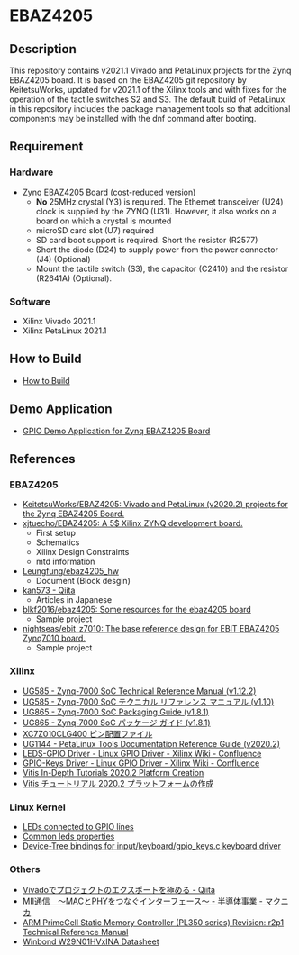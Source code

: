# EBAZ4205

## Description

This repository contains v2021.1 Vivado and PetaLinux projects for the Zynq EBAZ4205 board.  It is based on the EBAZ4205 git repository by KeitetsuWorks, updated for v2021.1 of the Xilinx tools and with fixes for the operation of the tactile switches S2 and S3.  The default build of PetaLinux in this repository includes the package management tools so that additional components may be installed with the dnf command after booting.


## Requirement

### Hardware

* Zynq EBAZ4205 Board (cost-reduced version)
  * **No** 25MHz crystal (Y3) is required. The Ethernet transceiver (U24) clock is supplied by the ZYNQ (U31). However, it also works on a board on which a crystal is mounted
  * microSD card slot (U7) required
  * SD card boot support is required. Short the resistor (R2577)
  * Short the diode (D24) to supply power from the power connector (J4) (Optional)
  * Mount the tactile switch (S3), the capacitor (C2410) and the resistor (R2641A) (Optional).


### Software

* Xilinx Vivado 2021.1
* Xilinx PetaLinux 2021.1


## How to Build 

* [How to Build](./docs/how-to-build.md)


## Demo Application

* [GPIO Demo Application for Zynq EBAZ4205 Board](./linux/ebaz4205/project-spec/meta-user/recipes-apps/gpio-demo/README.md)


## References

### EBAZ4205

* [KeitetsuWorks/EBAZ4205: Vivado and PetaLinux (v2020.2) projects for the Zynq EBAZ4205 Board.](https://github.com/KeitetsuWorks/EBAZ4205)
* [xjtuecho/EBAZ4205: A 5$ Xilinx ZYNQ development board.](https://github.com/xjtuecho/EBAZ4205)
  * First setup
  * Schematics
  * Xilinx Design Constraints
  * mtd information
* [Leungfung/ebaz4205_hw](https://github.com/Leungfung/ebaz4205_hw)
  * Document (Block desgin)
* [kan573 - Qiita](https://qiita.com/kan573)
  * Articles in Japanese
* [blkf2016/ebaz4205: Some resources for the ebaz4205 board](https://github.com/blkf2016/ebaz4205)
  * Sample project
* [nightseas/ebit_z7010: The base reference design for EBIT EBAZ4205 Zynq7010 board.](https://github.com/nightseas/ebit_z7010)
  * Sample project


### Xilinx

* [UG585 - Zynq-7000 SoC Technical Reference Manual (v1.12.2)](https://www.xilinx.com/support/documentation/user_guides/ug585-Zynq-7000-TRM.pdf)
* [UG585 - Zynq-7000 SoC テクニカル リファレンス マニュアル (v1.10)](https://japan.xilinx.com/support/documentation/user_guides/j_ug585-Zynq-7000-TRM.pdf)
* [UG865 - Zynq-7000 SoC Packaging Guide (v1.8.1)](https://www.xilinx.com/support/documentation/user_guides/ug865-Zynq-7000-Pkg-Pinout.pdf)
* [UG865 - Zynq‐7000 SoC パッケージ ガイド (v1.8.1)](https://japan.xilinx.com/support/documentation/user_guides/j_ug865-Zynq-7000-Pkg-Pinout.pdf)
* [XC7Z010CLG400 ピン配置ファイル](https://japan.xilinx.com/support/packagefiles/z7packages/xc7z010clg400pkg.txt)
* [UG1144 - PetaLinux Tools Documentation Reference Guide (v2020.2)](https://www.xilinx.com/support/documentation/sw_manuals/xilinx2020_2/ug1144-petalinux-tools-reference-guide.pdf)
* [LEDS-GPIO Driver - Linux GPIO Driver - Xilinx Wiki - Confluence](https://xilinx-wiki.atlassian.net/wiki/spaces/A/pages/18842398/Linux+GPIO+Driver#LinuxGPIODriver-LEDS-GPIODriver)
* [GPIO-Keys Driver - Linux GPIO Driver - Xilinx Wiki - Confluence](https://xilinx-wiki.atlassian.net/wiki/spaces/A/pages/18842398/Linux+GPIO+Driver#LinuxGPIODriver-GPIO-KeysDriver)
* [Vitis In-Depth Tutorials 2020.2 Platform Creation](https://xilinx.github.io/Vitis-Tutorials/master/docs/Vitis_Platform_Creation/README.html)
* [Vitis チュートリアル 2020.2 プラットフォームの作成](https://xilinx.github.io/Vitis-Tutorials/master/docs-jp/Vitis_Platform_Creation/README.html)


### Linux Kernel

* [LEDs connected to GPIO lines](https://www.kernel.org/doc/Documentation/devicetree/bindings/leds/leds-gpio.txt)
* [Common leds properties](https://www.kernel.org/doc/Documentation/devicetree/bindings/leds/common.yaml)
* [Device-Tree bindings for input/keyboard/gpio_keys.c keyboard driver](https://www.kernel.org/doc/Documentation/devicetree/bindings/input/gpio-keys.txt)


### Others

* [Vivadoでプロジェクトのエクスポートを極める - Qiita](https://qiita.com/nahitafu/items/de4b295ea60ce6173a83)
* [MII通信　～MACとPHYをつなぐインターフェース～ - 半導体事業 - マクニカ](https://www.macnica.co.jp/business/semiconductor/articles/microchip/134946/)
* [ARM PrimeCell Static Memory Controller (PL350 series) Revision: r2p1 Technical Reference Manual](https://developer.arm.com/documentation/ddi0380/g/?lang=en)
* [Winbond W29N01HVxINA Datasheet](https://www.winbond.com/resource-files/w29n01hvxina_revc.pdf)

